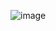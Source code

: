 ![image](https://user-images.githubusercontent.com/89542446/184461618-c0b734cc-d6db-42e0-b32e-dded6addec10.png)
